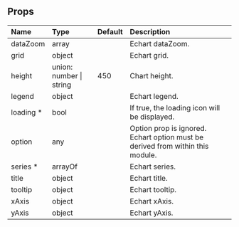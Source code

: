 ## Props

| Name | Type | Default | Description |
|:--|:--|:--|:--|
| dataZoom | array | | Echart dataZoom. |
| grid | object | | Echart grid. |
| height | union: number &#124; string | 450 | Chart height. |
| legend | object | | Echart legend. |
| loading * | bool | | If true, the loading icon will be displayed. |
| option | any | | Option prop is ignored. Echart option must be derived from within this module. |
| series * | arrayOf | | Echart series. |
| title | object | | Echart title. |
| tooltip | object | | Echart tooltip. |
| xAxis | object | | Echart xAxis. |
| yAxis | object | | Echart yAxis. |